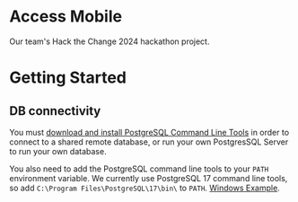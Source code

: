 # Access Mobile
Our team's Hack the Change 2024 hackathon project.

# Getting Started
## DB connectivity
You must [download and install PostgreSQL Command Line Tools](https://www.enterprisedb.com/downloads/postgres-postgresql-downloads) in order to connect to a shared remote database, or run your own PostgresSQL Server to run your own database.

You also need to add the PostgreSQL command line tools to your `PATH` environment variable. We currently use PostgreSQL 17 command line tools, so add `C:\Program Files\PostgreSQL\17\bin\` to `PATH`. [Windows Example](https://stackoverflow.com/a/72840768/1873164).
